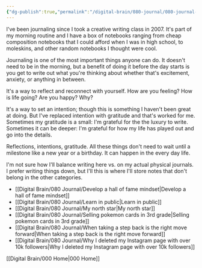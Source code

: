 ```yaml
---
{"dg-publish":true,"permalink":"/digital-brain/080-journal/080-journal-moc/"}
---
```


I've been journaling since I took a creative writing class in 2007. It's part of my morning routine and I have a box of notebooks ranging from cheap composition notebooks that I could afford when I was in high school, to moleskins, and other random notebooks I thought were cool.

Journaling is one of the most important things anyone can do. It doesn't need to be in the morning, but a benefit of doing it before the day starts is you get to write out what you're thinking about whether that's excitement, anxiety, or anything in between. 

It's a way to reflect and reconnect with yourself. How are you feeling? How is life going? Are you happy? Why?

It's a way to set an intention; though this is something I haven't been great at doing. But I've replaced intention with gratitude and that's worked for me. Sometimes my gratitude is a small: I'm grateful for the the luxury to write. Sometimes it can be deeper: I'm grateful for how my life has played out and go into the details.

Reflections, intentions, gratitude. All these things don't need to wait until a milestone like a new year or a birthday. It can happen in the every day life. 

I'm not sure how I'll balance writing here vs. on my actual physical journals. I prefer writing things down, but I'll this is where I'll store notes that don't belong in the other categories.

- [[Digital Brain/080 Journal/Develop a hall of fame mindset\|Develop a hall of fame mindset]]
- [[Digital Brain/080 Journal/Learn in public\|Learn in public]]
- [[Digital Brain/080 Journal/My north star\|My north star]]
- [[Digital Brain/080 Journal/Selling pokemon cards in 3rd grade\|Selling pokemon cards in 3rd grade]]
- [[Digital Brain/080 Journal/When taking a step back is the right move forward\|When taking a step back is the right move forward]]
- [[Digital Brain/080 Journal/Why I deleted my Instagram page with over 10k followers\|Why I deleted my Instagram page with over 10k followers]]


[[Digital Brain/000 Home\|000 Home]]